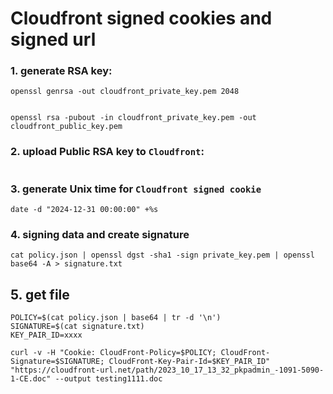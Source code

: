 # Cloudfront signed cookies and signed url

### 1. generate RSA key:
```
openssl genrsa -out cloudfront_private_key.pem 2048


openssl rsa -pubout -in cloudfront_private_key.pem -out cloudfront_public_key.pem
```

### 2. upload Public RSA key to `Cloudfront`:
```
```

### 3. generate Unix time for `Cloudfront signed cookie`
```
date -d "2024-12-31 00:00:00" +%s
```


### 4. signing data and create signature
```
cat policy.json | openssl dgst -sha1 -sign private_key.pem | openssl base64 -A > signature.txt
```


## 5. get file
```
POLICY=$(cat policy.json | base64 | tr -d '\n')
SIGNATURE=$(cat signature.txt)
KEY_PAIR_ID=xxxx

curl -v -H "Cookie: CloudFront-Policy=$POLICY; CloudFront-Signature=$SIGNATURE; CloudFront-Key-Pair-Id=$KEY_PAIR_ID" "https://cloudfront-url.net/path/2023_10_17_13_32_pkpadmin_-1091-5090-1-CE.doc" --output testing1111.doc
```